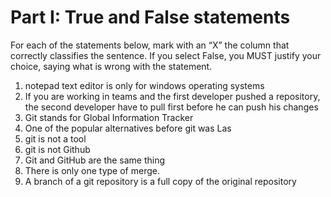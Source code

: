 # Part I: True and False statements

For each of the statements below, mark with an “X” the column that correctly classifies the sentence. If you select False, you MUST justify your choice, saying what is wrong with the statement.

1. notepad text editor is only for windows operating systems 
2. If you are working in teams and the first developer pushed a repository, the second developer have to pull first before he can push his changes
3. Git stands for Global Information Tracker
4. One of the popular alternatives before git was Las
5. git is not a tool
6. git is not Github
7. Git and GitHub are the same thing
8. There is only one type of merge.
9. A branch of a git repository is a full copy of the original repository